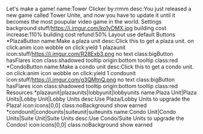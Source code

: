 Let's make a game!
  name:Tower Clicker
  by:rrmm
  desc:You just released a new game called Tower Unite, and now you have to update it until it becomes the most poupular video game in the world.
Settings
  background:stuff/https://i.imgur.com/ko1yDMX.jpg
  building cost increase:110%
  building cost refund:50%
Layout
	use default
Buttons
	*PlazaButton
		name:Make a plaza unit
		desc:Click this to get a plaza unit.
		on click:anim icon wobble
		on click:yield 1 plazaunit
		icon:stuff/https://i.imgur.com/R28Exb3.png
		no text
		class:bigButton hasFlares
		icon class:shadowed
		tooltip origin:bottom
		tooltip class:red
	*CondoButton
		name:Make a condo unit
		desc:Click this to get a condo unit.
		on click:anim icon wobble
		on click:yield 1 condounit
		icon:stuff/https://i.imgur.com/g3QMtnQ.png
		no text
		class:bigButton hasFlares
		icon class:shadowed
		tooltip origin:bottom
		tooltip class:red
Resources
	*plazaunit|plazaunits|lobbyunit|lobbyunits
		name:Plaza Unit|Plaza Units|Lobby Unit|Lobby Units
		desc:Use Plaza/Lobby Units to upgrade the Plaza!
		icon:icons[0,0]
		class:noBackground
		show earned
	*condounit|condounits|suiteunit|suiteunits
		name:Condo Unit|Condo Units|Suite Unit|Suite Units
		desc:Use Condo/Suite Units to upgrade the Condos!
		icon:icons[0,0]
		class:noBackground
		show earned
